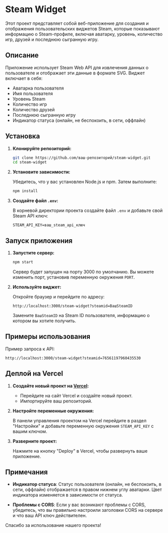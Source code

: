 # Steam Widget

Этот проект представляет собой веб-приложение для создания и отображения пользовательских виджетов Steam, которые показывают информацию о Steam-профиле, включая аватарку, уровень, количество игр, друзей и последнюю сыгранную игру.

## Описание

Приложение использует Steam Web API для извлечения данных о пользователе и отображает эти данные в формате SVG. Виджет включает в себя:

- Аватарка пользователя
- Имя пользователя
- Уровень Steam
- Количество игр
- Количество друзей
- Последнюю сыгранную игру
- Индикатор статуса (онлайн, не беспокоить, в сети, оффлайн)

## Установка

1. **Клонируйте репозиторий:**

    ```bash
    git clone https://github.com/ваш-репозиторий/steam-widget.git
    cd steam-widget
    ```

2. **Установите зависимости:**

    Убедитесь, что у вас установлен Node.js и npm. Затем выполните:

    ```bash
    npm install
    ```

3. **Создайте файл `.env`:**

    В корневой директории проекта создайте файл `.env` и добавьте свой Steam API ключ:

    ```
    STEAM_API_KEY=ваш_steam_api_ключ
    ```

## Запуск приложения

1. **Запустите сервер:**

    ```bash
    npm start
    ```

    Сервер будет запущен на порту 3000 по умолчанию. Вы можете изменить порт, установив переменную окружения `PORT`.

2. **Используйте виджет:**

    Откройте браузер и перейдите по адресу:

    ```
    http://localhost:3000/steam-widget?steamid=ВашSteamID
    ```

    Замените `ВашSteamID` на Steam ID пользователя, информацию о котором вы хотите получить.

## Примеры использования

Пример запроса к API:
   ```
   http://localhost:3000/steam-widget?steamid=76561197960435530
   ```


## Деплой на Vercel

1. **Создайте новый проект на [Vercel](https://vercel.com/):**

    - Перейдите на сайт Vercel и создайте новый проект.
    - Импортируйте ваш репозиторий.

2. **Настройте переменные окружения:**

    В панели управления проектом на Vercel перейдите в раздел "Настройки" и добавьте переменную окружения `STEAM_API_KEY` с вашим ключом.

3. **Разверните проект:**

    Нажмите на кнопку "Deploy" в Vercel, чтобы развернуть ваше приложение.

## Примечания

- **Индикатор статуса**: Статус пользователя (онлайн, не беспокоить, в сети, оффлайн) отображается в правом нижнем углу аватарки. Цвет индикатора изменяется в зависимости от статуса.

- **Проблемы с CORS**: Если у вас возникают проблемы с CORS, убедитесь, что вы правильно настроили заголовки CORS на сервере и что ваш API ключ действителен.


Спасибо за использование нашего проекта!
